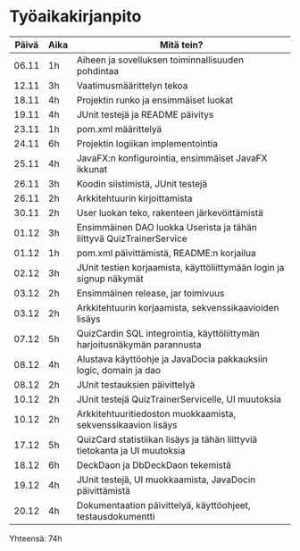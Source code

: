 # Työaikakirjanpito

| Päivä | Aika | Mitä tein? |
|-------|------|------------|
| 06.11 | 1h   | Aiheen ja sovelluksen toiminnallisuuden pohdintaa |
| 12.11 | 3h   | Vaatimusmäärittelyn tekoa |
| 18.11 | 4h   | Projektin runko ja ensimmäiset luokat |
| 19.11 | 4h   | JUnit testejä ja README päivitys |
| 23.11 | 1h   | pom.xml määrittelyä |
| 24.11 | 6h   | Projektin logiikan implementointia |
| 25.11 | 4h   | JavaFX:n konfigurointia, ensimmäiset JavaFX ikkunat |
| 26.11 | 3h   | Koodin siistimistä, JUnit testejä |
| 26.11 | 2h   | Arkkitehtuurin kirjoittamista |
| 30.11 | 2h   | User luokan teko, rakenteen järkevöittämistä |
| 01.12 | 3h   | Ensimmäinen DAO luokka Userista ja tähän liittyvä QuizTrainerService | 
| 01.12 | 1h   | pom.xml päivittämistä, README:n korjailua |
| 02.12 | 3h   | JUnit testien korjaamista, käyttöliittymään login ja signup näkymät |
| 03.12 | 2h   | Ensimmäinen release, jar toimivuus |
| 03.12 | 2h   | Arkkitehtuurin korjaamista, sekvenssikaavioiden lisäys |
| 07.12 | 5h   | QuizCardin SQL integrointia, käyttöliittymän harjoitusnäkymän parannusta |
| 08.12 | 4h   | Alustava käyttöohje ja JavaDocia pakkauksiin logic, domain ja dao |
| 08.12 | 2h   | JUnit testauksien päivittelyä |
| 10.12 | 2h   | JUnit testejä QuizTrainerServicelle,  UI muutoksia|
| 10.12 | 2h   | Arkkitehtuuritiedoston muokkaamista, sekvenssikaavion lisäys |
| 17.12 | 5h   | QuizCard statistiikan lisäys ja tähän liittyviä tietokanta ja UI muutoksia |
| 18.12 | 6h   | DeckDaon ja DbDeckDaon tekemistä |
| 19.12 | 4h   | JUnit testejä, UI muokkaamista, JavaDocin päivittämistä |
| 20.12 | 4h   | Dokumentaation päivittelyä, käyttöohjeet, testausdokumentti |

Yhteensä: 74h
